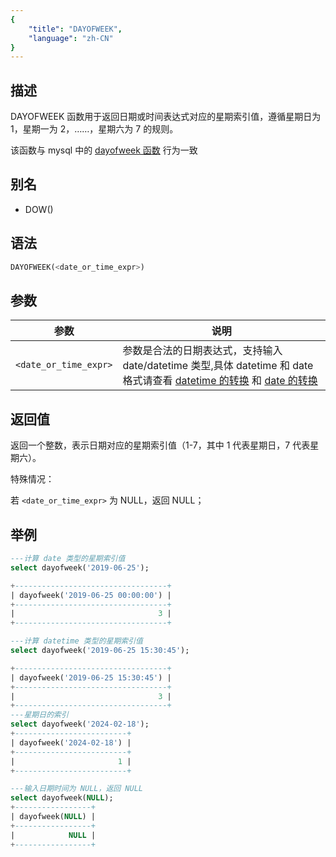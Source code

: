 ```yaml
---
{
    "title": "DAYOFWEEK",
    "language": "zh-CN"
}
---
```


## 描述

DAYOFWEEK 函数用于返回日期或时间表达式对应的星期索引值，遵循星期日为 1，星期一为 2，……，星期六为 7 的规则。

该函数与 mysql 中的 [dayofweek 函数](https://dev.mysql.com/doc/refman/8.4/en/date-and-time-functions.html#function_dayofweek) 行为一致

## 别名

- DOW()

## 语法

```sql
DAYOFWEEK(<date_or_time_expr>)
```

## 参数

| 参数 | 说明 |
| -- | -- |
| `<date_or_time_expr>` | 参数是合法的日期表达式，支持输入 date/datetime 类型,具体 datetime 和 date 格式请查看 [datetime 的转换](../../../../../current/sql-manual/basic-element/sql-data-types/conversion/datetime-conversion) 和 [date 的转换](../../../../../current/sql-manual/basic-element/sql-data-types/conversion/date-conversion) |

## 返回值

返回一个整数，表示日期对应的星期索引值（1-7，其中 1 代表星期日，7 代表星期六）。

特殊情况：

若 `<date_or_time_expr>` 为 NULL，返回 NULL；

## 举例

```sql
---计算 date 类型的星期索引值
select dayofweek('2019-06-25');

+----------------------------------+
| dayofweek('2019-06-25 00:00:00') |
+----------------------------------+
|                                3 |
+----------------------------------+

---计算 datetime 类型的星期索引值
select dayofweek('2019-06-25 15:30:45');

+----------------------------------+
| dayofweek('2019-06-25 15:30:45') |
+----------------------------------+
|                                3 |
+----------------------------------+
---星期日的索引
select dayofweek('2024-02-18');
+-------------------------+
| dayofweek('2024-02-18') |
+-------------------------+
|                       1 |
+-------------------------+

---输入日期时间为 NULL，返回 NULL
select dayofweek(NULL);
+-----------------+
| dayofweek(NULL) |
+-----------------+
|            NULL |
+-----------------+
```
